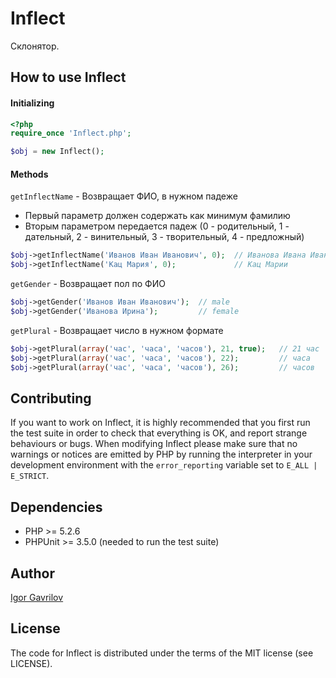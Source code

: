 # Inflect #

Склонятор.

## How to use Inflect ##

#### Initializing ####

``` php
<?php
require_once 'Inflect.php';

$obj = new Inflect();
```

#### Methods ####

``getInflectName`` - Возвращает ФИО, в нужном падеже

- Первый параметр должен содержать как минимум фамилию
- Вторым параметром передается падеж (0 - родительный, 1 - дательный, 2 - винительный, 3 - творительный, 4 - предложный)

``` php
$obj->getInflectName('Иванов Иван Иванович', 0);  // Иванова Ивана Ивановича
$obj->getInflectName('Кац Мария', 0);             // Кац Марии
```

``getGender`` - Возвращает пол по ФИО

``` php
$obj->getGender('Иванов Иван Иванович');  // male
$obj->getGender('Иванова Ирина');         // female
```

``getPlural`` - Возвращает число в нужном формате

``` php
$obj->getPlural(array('час', 'часа', 'часов'), 21, true);   // 21 час
$obj->getPlural(array('час', 'часа', 'часов'), 22);         // часа
$obj->getPlural(array('час', 'часа', 'часов'), 26);         // часов
```


## Contributing ##

If you want to work on Inflect, it is highly recommended that you first run the test suite in order to
check that everything is OK, and report strange behaviours or bugs. When modifying Inflect please make
sure that no warnings or notices are emitted by PHP by running the interpreter in your development
environment with the `error_reporting` variable set to `E_ALL | E_STRICT`.

## Dependencies ##

- PHP >= 5.2.6
- PHPUnit >= 3.5.0 (needed to run the test suite)

## Author ##

[Igor Gavrilov](mailto:mytholog@yandex.com)

## License ##

The code for Inflect is distributed under the terms of the MIT license (see LICENSE).
